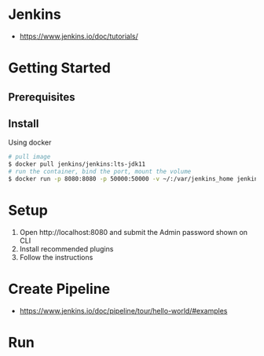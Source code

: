 # Jenkins

- https://www.jenkins.io/doc/tutorials/

# Getting Started

## Prerequisites

## Install

Using docker

```bash
# pull image
$ docker pull jenkins/jenkins:lts-jdk11
# run the container, bind the port, mount the volume
$ docker run -p 8080:8080 -p 50000:50000 -v ~/:/var/jenkins_home jenkins/jenkins:lts-jdk11
```

# Setup

1. Open http://localhost:8080 and submit the Admin password shown on CLI
2. Install recommended plugins
3. Follow the instructions

# Create Pipeline

- https://www.jenkins.io/doc/pipeline/tour/hello-world/#examples

# Run


